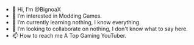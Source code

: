 - 👋 Hi, I’m @BignoaX
- 👀 I’m interested in Modding Games.
- 🌱 I’m currently learning nothing, I know everything.
- 💞️ I’m looking to collaborate on nothing, I don't know what to say here.
- 📫 How to reach me A Top Gaming YouTuber.

<!---
BignoaX/BignoaX is a ✨ special ✨ repository because its `README.md` (this file) appears on your GitHub profile.
You can click the Preview link to take a look at your changes.
--->
